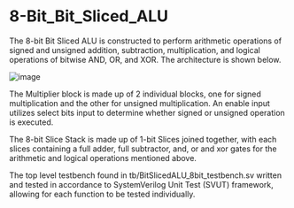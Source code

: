 # 8-Bit_Bit_Sliced_ALU

The 8-bit Bit Sliced ALU is constructed to perform arithmetic operations of signed and unsigned addition, subtraction, multiplication, and logical operations of bitwise AND, OR, and XOR. The architecture is shown below.

![image](https://github.com/claven06/8-Bit_Bit_Sliced_ALU/assets/105958751/c29149f1-ceab-4aac-a34e-97fede6d2b5f)

The Multiplier block is made up of 2 individual blocks, one for signed multiplication and the other for unsigned multiplication. An enable input utilizes select bits input to determine whether signed or unsigned operation is executed. 

The 8-bit Slice Stack is made up of 1-bit Slices joined together, with each slices containing a full adder, full subtractor, and, or and xor gates for the arithmetic and logical operations mentioned above. 

The top level testbench found in tb/BitSlicedALU_8bit_testbench.sv written and tested in accordance to SystemVerilog Unit Test (SVUT) framework, allowing for each function to be tested individually. 
